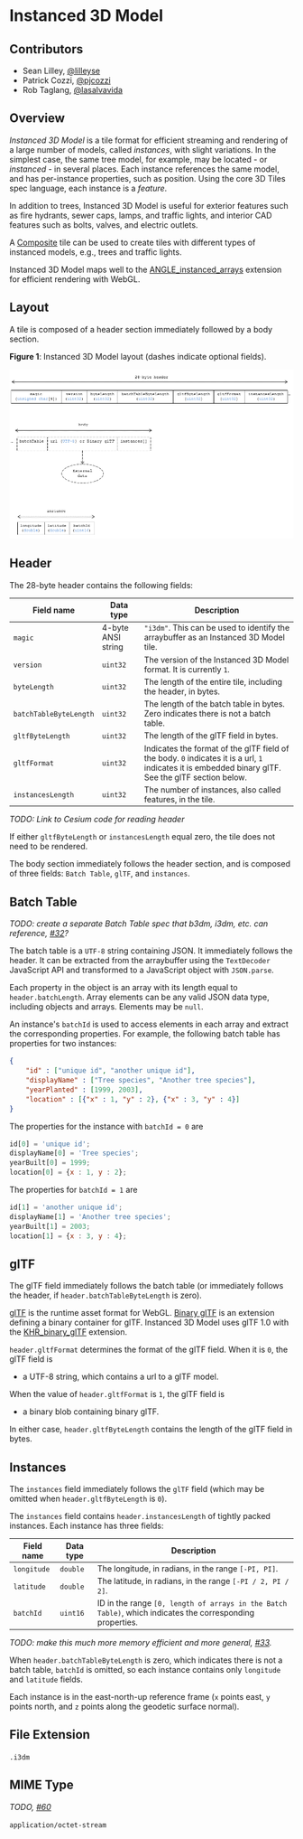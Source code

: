 # Instanced 3D Model

## Contributors

* Sean Lilley, [@lilleyse](https://twitter.com/lilleyse)
* Patrick Cozzi, [@pjcozzi](https://twitter.com/pjcozzi)
* Rob Taglang, [@lasalvavida](https://github.com/lasalvavida)

## Overview

_Instanced 3D Model_ is a tile format for efficient streaming and rendering of a large number of models, called _instances_, with slight variations.  In the simplest case, the same tree model, for example, may be located - or _instanced_ - in several places.  Each instance references the same model, and has per-instance properties, such as position.  Using the core 3D Tiles spec language, each instance is a _feature_.

In addition to trees, Instanced 3D Model is useful for exterior features such as fire hydrants, sewer caps, lamps, and traffic lights, and interior CAD features such as bolts, valves, and electric outlets.

A [Composite](../Composite/README.md) tile can be used to create tiles with different types of instanced models, e.g., trees and traffic lights.

Instanced 3D Model maps well to the [ANGLE_instanced_arrays](https://www.khronos.org/registry/webgl/extensions/ANGLE_instanced_arrays/) extension for efficient rendering with WebGL.

## Layout

A tile is composed of a header section immediately followed by a body section.

**Figure 1**: Instanced 3D Model layout (dashes indicate optional fields).

![](figures/layout.png)

## Header

The 28-byte header contains the following fields:

|Field name|Data type|Description|
|----------|---------|-----------|
| `magic` | 4-byte ANSI string | `"i3dm"`.  This can be used to identify the arraybuffer as an Instanced 3D Model tile. |
| `version` | `uint32` | The version of the Instanced 3D Model format. It is currently `1`. |
| `byteLength` | `uint32` | The length of the entire tile, including the header, in bytes. |
| `batchTableByteLength` | `uint32` | The length of the batch table in bytes. Zero indicates there is not a batch table. |
| `gltfByteLength` | `uint32` | The length of the glTF field in bytes. |
| `gltfFormat` | `uint32` | Indicates the format of the glTF field of the body.  `0` indicates it is a url, `1` indicates it is embedded binary glTF.  See the glTF section below. |
| `instancesLength` | `uint32` | The number of instances, also called features, in the tile. |

_TODO: Link to Cesium code for reading header_

If either `gltfByteLength` or `instancesLength` equal zero, the tile does not need to be rendered.

The body section immediately follows the header section, and is composed of three fields: `Batch Table`, `glTF`, and `instances`.

## Batch Table

_TODO: create a separate Batch Table spec that b3dm, i3dm, etc. can reference, [#32](https://github.com/AnalyticalGraphicsInc/3d-tiles/issues/32)?_

The batch table is a `UTF-8` string containing JSON.  It immediately follows the header.  It can be extracted from the arraybuffer using the `TextDecoder` JavaScript API and transformed to a JavaScript object with `JSON.parse`.

Each property in the object is an array with its length equal to `header.batchLength`.  Array elements can be any valid JSON data type, including objects and arrays.  Elements may be `null`.

An instance's `batchId` is used to access elements in each array and extract the corresponding properties.  For example, the following batch table has properties for two instances:
```json
{
    "id" : ["unique id", "another unique id"],
    "displayName" : ["Tree species", "Another tree species"],
    "yearPlanted" : [1999, 2003],
    "location" : [{"x" : 1, "y" : 2}, {"x" : 3, "y" : 4}]
}
```

The properties for the instance with `batchId = 0` are
```javascript
id[0] = 'unique id';
displayName[0] = 'Tree species';
yearBuilt[0] = 1999;
location[0] = {x : 1, y : 2};
```

The properties for `batchId = 1` are
```javascript
id[1] = 'another unique id';
displayName[1] = 'Another tree species';
yearBuilt[1] = 2003;
location[1] = {x : 3, y : 4};
```

## glTF

The glTF field immediately follows the batch table (or immediately follows the header, if `header.batchTableByteLength` is zero).

[glTF](https://www.khronos.org/gltf) is the runtime asset format for WebGL.  [Binary glTF](https://github.com/KhronosGroup/glTF/tree/master/extensions/Khronos/KHR_binary_glTF) is an extension defining a binary container for glTF.  Instanced 3D Model uses glTF 1.0 with the [KHR_binary_glTF](https://github.com/KhronosGroup/glTF/tree/master/extensions/Khronos/KHR_binary_glTF) extension.

`header.gltfFormat` determines the format of the glTF field.  When it is `0`, the glTF field is

* a UTF-8 string, which contains a url to a glTF model.

When the value of `header.gltfFormat` is `1`, the glTF field is

* a binary blob containing binary glTF.

In either case, `header.gltfByteLength` contains the length of the glTF field in bytes.

## Instances

The `instances` field immediately follows the `glTF` field (which may be omitted when `header.gltfByteLength` is `0`).

The `instances` field contains `header.instancesLength` of tightly packed instances.  Each instance has three fields:

|Field name|Data type|Description|
|----------|---------|-----------|
| `longitude` | `double` | The longitude, in radians, in the range `[-PI, PI]`. |
| `latitude` | `double` | The latitude, in radians, in the range `[-PI / 2, PI / 2]`. |
| `batchId` | `uint16`  | ID in the range `[0, length of arrays in the Batch Table)`, which indicates the corresponding properties. |

_TODO: make this much more memory efficient and more general, [#33](https://github.com/AnalyticalGraphicsInc/3d-tiles/issues/33)._

When `header.batchTableByteLength` is zero, which indicates there is not a batch table, `batchId` is omitted, so each instance contains only `longitude` and `latitude` fields.

Each instance is in the east-north-up reference frame (`x` points east, `y` points north, and `z` points along the geodetic surface normal).

## File Extension

`.i3dm`

## MIME Type

_TODO, [#60](https://github.com/AnalyticalGraphicsInc/3d-tiles/issues/60)_

`application/octet-stream`
